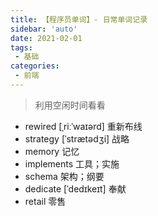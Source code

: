 ```yaml
---
title: 【程序员单词】- 日常单词记录
sidebar: 'auto'
date: 2021-02-01
tags:
 - 基础
categories:
 - 前端
---
```


> 利用空闲时间看看
<!-- more -->

- rewired  [ˌriːˈwaɪərd] 重新布线
- strategy  [ˈstrætədʒi] 战略
- memory 记忆
- implements 工具；实施
- schema 架构；纲要
- dedicate [ˈdedɪkeɪt] 奉献
- retail 零售